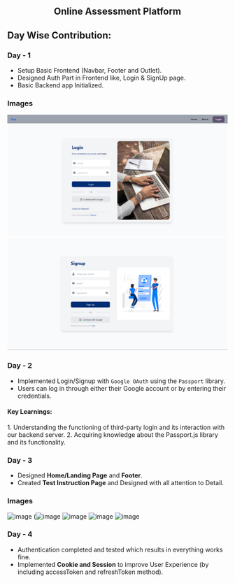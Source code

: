<h2 align="center">Online Assessment Platform</h2>

## Day Wise Contribution:

### Day - 1
- Setup Basic Frontend (Navbar, Footer and Outlet).
- Designed Auth Part in Frontend like, Login & SignUp page.
- Basic Backend app Initialized.

### Images
![Navbar](https://github.com/amish0301/OA-Platform/blob/master/client/public/navbar.png)
![Login Page](https://github.com/amish0301/OA-Platform/blob/master/client/public/login.png)
![SignUp Page](https://github.com/amish0301/OA-Platform/blob/master/client/public/signup.png)

### Day - 2
- Implemented Login/Signup with `Google OAuth` using the `Passport` library.
- Users can log in through either their Google account or by entering their credentials.

<h4>Key Learnings:</h4>
1. Understanding the functioning of third-party login and its interaction with our backend server.
2. Acquiring knowledge about the Passport.js library and its functionality.

### Day - 3
- Designed **Home/Landing Page** and **Footer**.
- Created **Test Instruction Page** and Designed with all attention to Detail.

### Images
![image](https://github.com/user-attachments/assets/e0e8bb85-1508-4341-afe0-403a128c8824)
(![image](https://github.com/user-attachments/assets/d3146755-dc16-4f61-8a81-4456ade17673)
![image](https://github.com/user-attachments/assets/9e0a1da3-9eca-4464-a9de-8986ba29184b)
![image](https://github.com/user-attachments/assets/af696ad4-36e7-43fd-9487-b1d67e08db21)
![image](https://github.com/user-attachments/assets/e1582dd7-d67d-4b38-8b85-cb0db83c9ed1)

### Day - 4
- Authentication completed and tested which results in everything works fine.
- Implemented **Cookie and Session** to improve User Experience (by including accessToken and refreshToken method).